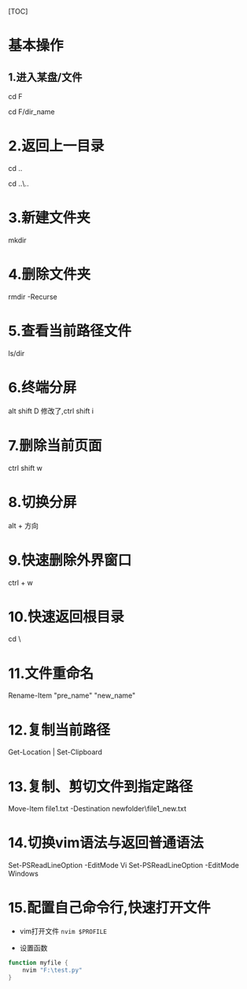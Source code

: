 [TOC]

# 基本操作

## 1.进入某盘/文件

cd F

cd F/dir_name

# 2.返回上一目录

cd ..

cd ..\\..

# 3.新建文件夹

mkdir

# 4.删除文件夹

rmdir -Recurse

# 5.查看当前路径文件

ls/dir

# 6.终端分屏

alt shift D
修改了,ctrl shift i

# 7.删除当前页面

ctrl shift w

# 8.切换分屏

alt + 方向

# 9.快速删除外界窗口

ctrl + w

# 10.快速返回根目录

cd \

# 11.文件重命名
Rename-Item "pre_name" "new_name"

# 12.复制当前路径
Get-Location | Set-Clipboard

# 13.复制、剪切文件到指定路径
Move-Item file1.txt -Destination newfolder\file1_new.txt

# 14.切换vim语法与返回普通语法
Set-PSReadLineOption -EditMode Vi
Set-PSReadLineOption -EditMode Windows

# 15.配置自己命令行,快速打开文件

- vim打开文件
`nvim $PROFILE`

- 设置函数
```powershell
function myfile {
    nvim "F:\test.py"
}
```

